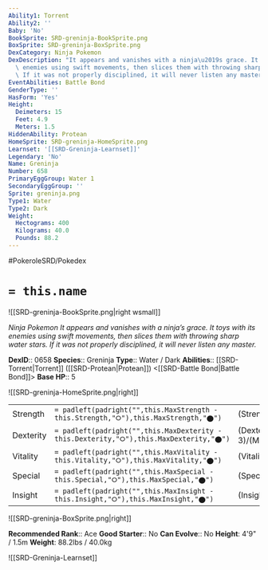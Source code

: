 ```yaml
---
Ability1: Torrent
Ability2: ''
Baby: 'No'
BookSprite: SRD-greninja-BookSprite.png
BoxSprite: SRD-greninja-BoxSprite.png
DexCategory: Ninja Pokemon
DexDescription: "It appears and vanishes with a ninja\u2019s grace. It toys with its\
  \ enemies using swift movements, then slices them with throwing sharp water stars.\
  \ If it was not properly disciplined, it will never listen any master."
EventAbilities: Battle Bond
GenderType: ''
HasForm: 'Yes'
Height:
  Deimeters: 15
  Feet: 4.9
  Meters: 1.5
HiddenAbility: Protean
HomeSprite: SRD-greninja-HomeSprite.png
Learnset: '[[SRD-Greninja-Learnset]]'
Legendary: 'No'
Name: Greninja
Number: 658
PrimaryEggGroup: Water 1
SecondaryEggGroup: ''
Sprite: greninja.png
Type1: Water
Type2: Dark
Weight:
  Hectograms: 400
  Kilograms: 40.0
  Pounds: 88.2
---
```


#PokeroleSRD/Pokedex

# `= this.name`

![[SRD-greninja-BookSprite.png|right wsmall]]

*Ninja Pokemon*
*It appears and vanishes with a ninja’s grace. It toys with its enemies using swift movements, then slices them with throwing sharp water stars. If it was not properly disciplined, it will never listen any master.*

**DexID**:: 0658
**Species**:: Greninja
**Type**:: Water / Dark
**Abilities**:: [[SRD-Torrent|Torrent]] ([[SRD-Protean|Protean]]) <[[SRD-Battle Bond|Battle Bond]]>
**Base HP**:: 5

![[SRD-greninja-HomeSprite.png|right]]

|           |                                                                                        |                                          |
| --------- | -------------------------------------------------------------------------------------- | ---------------------------------------- |
| Strength  | `= padleft(padright("",this.MaxStrength - this.Strength,"⭘"),this.MaxStrength,"⬤")`    | (Strength::3)/(MaxStrength::6)   |
| Dexterity | `= padleft(padright("",this.MaxDexterity - this.Dexterity,"⭘"),this.MaxDexterity,"⬤")` | (Dexterity:: 3)/(MaxDexterity::7) |
| Vitality  | `= padleft(padright("",this.MaxVitality - this.Vitality,"⭘"),this.MaxVitality,"⬤")`    | (Vitality::2)/(MaxVitality::4)   |
| Special   | `= padleft(padright("",this.MaxSpecial - this.Special,"⭘"),this.MaxSpecial,"⬤")`       | (Special::3)/(MaxSpecial::6)     |
| Insight   | `= padleft(padright("",this.MaxInsight - this.Insight,"⭘"),this.MaxInsight,"⬤")`       | (Insight::2)/(MaxInsight::5)     |

![[SRD-greninja-BoxSprite.png|right]]

**Recommended Rank**:: Ace
**Good Starter**:: No
**Can Evolve**:: No
**Height**: 4'9" / 1.5m
**Weight**: 88.2lbs / 40.0kg

![[SRD-Greninja-Learnset]]
